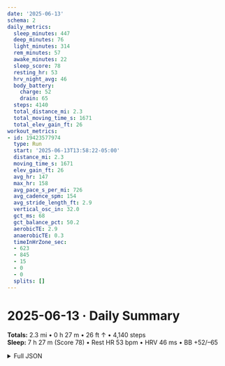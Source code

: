 ```yaml
---
date: '2025-06-13'
schema: 2
daily_metrics:
  sleep_minutes: 447
  deep_minutes: 76
  light_minutes: 314
  rem_minutes: 57
  awake_minutes: 22
  sleep_score: 78
  resting_hr: 53
  hrv_night_avg: 46
  body_battery:
    charge: 52
    drain: 65
  steps: 4140
  total_distance_mi: 2.3
  total_moving_time_s: 1671
  total_elev_gain_ft: 26
workout_metrics:
- id: 19423577974
  type: Run
  start: '2025-06-13T13:58:22-05:00'
  distance_mi: 2.3
  moving_time_s: 1671
  elev_gain_ft: 26
  avg_hr: 147
  max_hr: 158
  avg_pace_s_per_mi: 726
  avg_cadence_spm: 154
  avg_stride_length_ft: 2.9
  vertical_osc_in: 32.0
  gct_ms: 68
  gct_balance_pct: 50.2
  aerobicTE: 2.9
  anaerobicTE: 0.3
  timeInHrZone_sec:
  - 623
  - 845
  - 15
  - 0
  - 0
  splits: []
---
```

# 2025-06-13 · Daily Summary
**Totals:** 2.3 mi • 0 h 27 m • 26 ft ↑ • 4,140 steps  
**Sleep:** 7 h 27 m (Score 78) • Rest HR 53 bpm • HRV 46 ms • BB +52/–65

<details>
<summary>Full JSON</summary>

```json
{
  "date": "2025-06-13",
  "schema": 2,
  "daily_metrics": {
    "sleep_minutes": 447,
    "deep_minutes": 76,
    "light_minutes": 314,
    "rem_minutes": 57,
    "awake_minutes": 22,
    "sleep_score": 78,
    "resting_hr": 53,
    "hrv_night_avg": 46,
    "body_battery": {
      "charge": 52,
      "drain": 65
    },
    "steps": 4140,
    "total_distance_mi": 2.3,
    "total_moving_time_s": 1671,
    "total_elev_gain_ft": 26
  },
  "workout_metrics": [
    {
      "id": 19423577974,
      "type": "Run",
      "start": "2025-06-13T13:58:22-05:00",
      "distance_mi": 2.3,
      "moving_time_s": 1671,
      "elev_gain_ft": 26,
      "avg_hr": 147,
      "max_hr": 158,
      "avg_pace_s_per_mi": 726,
      "avg_cadence_spm": 154,
      "avg_stride_length_ft": 2.9,
      "vertical_osc_in": 32.0,
      "gct_ms": 68,
      "gct_balance_pct": 50.2,
      "aerobicTE": 2.9,
      "anaerobicTE": 0.3,
      "timeInHrZone_sec": [
        623,
        845,
        15,
        0,
        0
      ],
      "splits": []
    }
  ]
}
```
</details>
